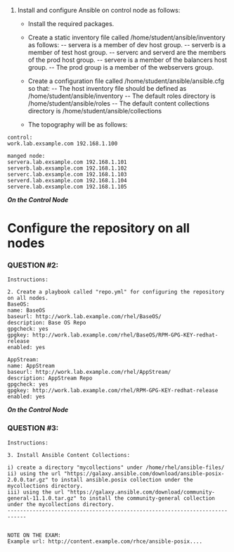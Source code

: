 1. Install and configure Ansible on control node as follows:

   * Install the required packages.
   * Create a static inventory file called /home/student/ansible/inventory as follows:
          -- servera is a member of dev host group.
          -- serverb is a member of test host group.
          -- serverc and serverd are the members of the prod host group.
          -- servere is a member of the balancers host group.
          -- The prod group is a member of the webservers group.

   * Create a configuration file called /home/student/ansible/ansible.cfg so that:
          -- The host inventory file should be defined as /home/student/ansible/inventory
          -- The default roles directory is /home/student/ansible/roles
          -- The default content collections directory is /home/student/ansible/collections

   * The topography will be as follows:
```
control:
work.lab.exsample.com 192.168.1.100

manged node:
servera.lab.exsample.com 192.168.1.101
serverb.lab.exsample.com 192.168.1.102
serverc.lab.exsample.com 192.168.1.103
serverd.lab.exsample.com 192.168.1.104
servere.lab.exsample.com 192.168.1.105
```
***On the Control Node***

# Configure the repository on all nodes
### QUESTION #2:
```
Instructions:

2. Create a playbook called "repo.yml" for configuring the repository on all nodes.
BaseOS:
name: BaseOS
baseurl: http://work.lab.example.com/rhel/BaseOS/
description: Base OS Repo
gpgcheck: yes
gpgkey: http://work.lab.example.com/rhel/BaseOS/RPM-GPG-KEY-redhat-release
enabled: yes

AppStream:
name: AppStream
baseurl: http://work.lab.example.com/rhel/AppStream/
description: AppStream Repo
gpgcheck: yes
gpgkey: http://work.lab.example.com/rhel/RPM-GPG-KEY-redhat-release
enabled: yes
```
***On the Control Node***

### QUESTION #3:
```
Instructions:

3. Install Ansible Content Collections:

i) create a directory "mycollections" under /home/rhel/ansible-files/
ii) using the url "https://galaxy.ansible.com/download/ansible-posix-2.0.0.tar.gz" to install ansible.posix collection under the mycollections directory.
iii) using the url "https://galaxy.ansible.com/download/community-general-11.1.0.tar.gz" to install the community-general collection under the mycollections directory.
----------------------------------------------------------------------------


NOTE ON THE EXAM:
Example url: http://content.example.com/rhce/ansible-posix....
```
